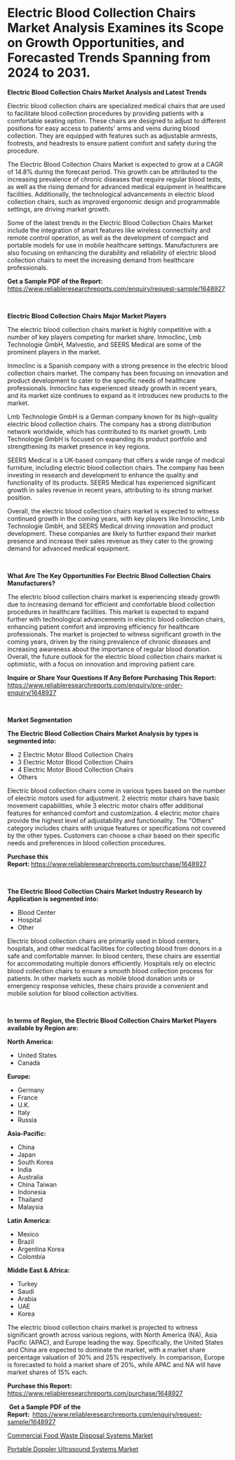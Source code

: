 <p><h1>Electric Blood Collection Chairs Market Analysis Examines its Scope on Growth Opportunities, and Forecasted Trends Spanning from 2024 to 2031.</h1></p><p><strong>Electric Blood Collection Chairs Market Analysis and Latest Trends</strong></p>
<p><p>Electric blood collection chairs are specialized medical chairs that are used to facilitate blood collection procedures by providing patients with a comfortable seating option. These chairs are designed to adjust to different positions for easy access to patients' arms and veins during blood collection. They are equipped with features such as adjustable armrests, footrests, and headrests to ensure patient comfort and safety during the procedure.</p><p>The Electric Blood Collection Chairs Market is expected to grow at a CAGR of 14.8% during the forecast period. This growth can be attributed to the increasing prevalence of chronic diseases that require regular blood tests, as well as the rising demand for advanced medical equipment in healthcare facilities. Additionally, the technological advancements in electric blood collection chairs, such as improved ergonomic design and programmable settings, are driving market growth.</p><p>Some of the latest trends in the Electric Blood Collection Chairs Market include the integration of smart features like wireless connectivity and remote control operation, as well as the development of compact and portable models for use in mobile healthcare settings. Manufacturers are also focusing on enhancing the durability and reliability of electric blood collection chairs to meet the increasing demand from healthcare professionals.</p></p>
<p><strong>Get a Sample PDF of the Report:&nbsp;</strong> <a href="https://www.reliableresearchreports.com/enquiry/request-sample/1648927">https://www.reliableresearchreports.com/enquiry/request-sample/1648927</a></p>
<p>&nbsp;</p>
<p><strong>Electric Blood Collection Chairs Major Market Players</strong></p>
<p><p>The electric blood collection chairs market is highly competitive with a number of key players competing for market share. Inmoclinc, Lmb Technologie GmbH, Malvestio, and SEERS Medical are some of the prominent players in the market.</p><p>Inmoclinc is a Spanish company with a strong presence in the electric blood collection chairs market. The company has been focusing on innovation and product development to cater to the specific needs of healthcare professionals. Inmoclinc has experienced steady growth in recent years, and its market size continues to expand as it introduces new products to the market.</p><p>Lmb Technologie GmbH is a German company known for its high-quality electric blood collection chairs. The company has a strong distribution network worldwide, which has contributed to its market growth. Lmb Technologie GmbH is focused on expanding its product portfolio and strengthening its market presence in key regions.</p><p>SEERS Medical is a UK-based company that offers a wide range of medical furniture, including electric blood collection chairs. The company has been investing in research and development to enhance the quality and functionality of its products. SEERS Medical has experienced significant growth in sales revenue in recent years, attributing to its strong market position.</p><p>Overall, the electric blood collection chairs market is expected to witness continued growth in the coming years, with key players like Inmoclinc, Lmb Technologie GmbH, and SEERS Medical driving innovation and product development. These companies are likely to further expand their market presence and increase their sales revenue as they cater to the growing demand for advanced medical equipment.</p></p>
<p>&nbsp;</p>
<p><strong>What Are The Key Opportunities For Electric Blood Collection Chairs Manufacturers?</strong></p>
<p><p>The electric blood collection chairs market is experiencing steady growth due to increasing demand for efficient and comfortable blood collection procedures in healthcare facilities. This market is expected to expand further with technological advancements in electric blood collection chairs, enhancing patient comfort and improving efficiency for healthcare professionals. The market is projected to witness significant growth in the coming years, driven by the rising prevalence of chronic diseases and increasing awareness about the importance of regular blood donation. Overall, the future outlook for the electric blood collection chairs market is optimistic, with a focus on innovation and improving patient care.</p></p>
<p><strong>Inquire or Share Your Questions If Any Before Purchasing This Report:</strong> <a href="https://www.reliableresearchreports.com/enquiry/pre-order-enquiry/1648927">https://www.reliableresearchreports.com/enquiry/pre-order-enquiry/1648927</a></p>
<p>&nbsp;</p>
<p><strong>Market Segmentation</strong></p>
<p><strong>The Electric Blood Collection Chairs Market Analysis by types is segmented into:</strong></p>
<p><ul><li>2 Electric Motor Blood Collection Chairs</li><li>3 Electric Motor Blood Collection Chairs</li><li>4 Electric Motor Blood Collection Chairs</li><li>Others</li></ul></p>
<p><p>Electric blood collection chairs come in various types based on the number of electric motors used for adjustment. 2 electric motor chairs have basic movement capabilities, while 3 electric motor chairs offer additional features for enhanced comfort and customization. 4 electric motor chairs provide the highest level of adjustability and functionality. The "Others" category includes chairs with unique features or specifications not covered by the other types. Customers can choose a chair based on their specific needs and preferences in blood collection procedures.</p></p>
<p><strong>Purchase this Report:&nbsp;</strong><a href="https://www.reliableresearchreports.com/purchase/1648927">https://www.reliableresearchreports.com/purchase/1648927</a></p>
<p>&nbsp;</p>
<p><strong>The Electric Blood Collection Chairs Market Industry Research by Application is segmented into:</strong></p>
<p><ul><li>Blood Center</li><li>Hospital</li><li>Other</li></ul></p>
<p><p>Electric blood collection chairs are primarily used in blood centers, hospitals, and other medical facilities for collecting blood from donors in a safe and comfortable manner. In blood centers, these chairs are essential for accommodating multiple donors efficiently. Hospitals rely on electric blood collection chairs to ensure a smooth blood collection process for patients. In other markets such as mobile blood donation units or emergency response vehicles, these chairs provide a convenient and mobile solution for blood collection activities.</p></p>
<p>&nbsp;</p>
<p><strong>In terms of Region, the Electric Blood Collection Chairs Market Players available by Region are:</strong></p>
<p>
    <p> <strong> North America: </strong>
        <ul>
            <li>United States</li>
            <li>Canada</li>
        </ul>
        </p> 
    <p> <strong> Europe: </strong>
        <ul>
            <li>Germany</li>
            <li>France</li>
            <li>U.K.</li>
            <li>Italy</li>
            <li>Russia</li>
        </ul>
        </p> 
    <p> <strong> Asia-Pacific: </strong>
        <ul>
            <li>China</li>
            <li>Japan</li>
            <li>South Korea</li>
            <li>India</li>
            <li>Australia</li>
            <li>China Taiwan</li>
            <li>Indonesia</li>
            <li>Thailand</li>
            <li>Malaysia</li>
        </ul>
        </p> 
    <p> <strong> Latin America: </strong>
        <ul>
            <li>Mexico</li>
            <li>Brazil</li>
            <li>Argentina Korea</li>
            <li>Colombia</li>
        </ul>
        </p> 
    <p> <strong> Middle East & Africa: </strong>
        <ul>
            <li>Turkey</li>
            <li>Saudi</li>
            <li>Arabia</li>
            <li>UAE</li>
            <li>Korea</li>
        </ul>
    </p>
    </p>
<p><p>The electric blood collection chairs market is projected to witness significant growth across various regions, with North America (NA), Asia Pacific (APAC), and Europe leading the way. Specifically, the United States and China are expected to dominate the market, with a market share percentage valuation of 30% and 25% respectively. In comparison, Europe is forecasted to hold a market share of 20%, while APAC and NA will have market shares of 15% each.</p></p>
<p><strong>Purchase this Report: </strong><a href="https://www.reliableresearchreports.com/purchase/1648927">https://www.reliableresearchreports.com/purchase/1648927</a></p>
<p>&nbsp;<strong>Get a Sample PDF of the Report:&nbsp;&nbsp;</strong><a href="https://www.reliableresearchreports.com/enquiry/request-sample/1648927">https://www.reliableresearchreports.com/enquiry/request-sample/1648927</a></p>
<p><strong></strong></p>
<p><p><a href="https://github.com/nicholepatriciadoylenwnrjr0/Market-Research-Report-List-1/blob/main/commercial-food-waste-disposal-systems-market.md">Commercial Food Waste Disposal Systems Market</a></p><p><a href="https://github.com/gamblestampleyjenny50m5sl6/Market-Research-Report-List-1/blob/main/portable-doppler-ultrasound-systems-market.md">Portable Doppler Ultrasound Systems Market</a></p></p>